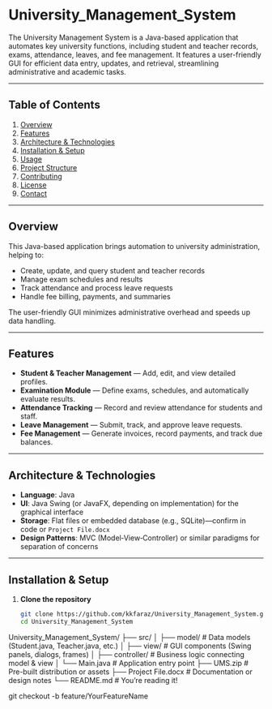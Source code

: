 # University_Management_System
The University Management System is a Java-based application that automates key university functions, including student and teacher records, exams, attendance, leaves, and fee management. It features a user-friendly GUI for efficient data entry, updates, and retrieval, streamlining administrative and academic tasks.

---

## Table of Contents
1. [Overview](#overview)  
2. [Features](#features)  
3. [Architecture & Technologies](#architecture--technologies)  
4. [Installation & Setup](#installation--setup)  
5. [Usage](#usage)  
6. [Project Structure](#project-structure)  
7. [Contributing](#contributing)  
8. [License](#license)  
9. [Contact](#contact)

---

## Overview
This Java-based application brings automation to university administration, helping to:
- Create, update, and query student and teacher records  
- Manage exam schedules and results  
- Track attendance and process leave requests  
- Handle fee billing, payments, and summaries  

The user-friendly GUI minimizes administrative overhead and speeds up data handling.

---

## Features
- **Student & Teacher Management** — Add, edit, and view detailed profiles.  
- **Examination Module** — Define exams, schedules, and automatically evaluate results.  
- **Attendance Tracking** — Record and review attendance for students and staff.  
- **Leave Management** — Submit, track, and approve leave requests.  
- **Fee Management** — Generate invoices, record payments, and track due balances.

---

## Architecture & Technologies
- **Language**: Java  
- **UI**: Java Swing (or JavaFX, depending on implementation) for the graphical interface  
- **Storage**: Flat files or embedded database (e.g., SQLite)—confirm in code or `Project File.docx`  
- **Design Patterns**: MVC (Model‑View‑Controller) or similar paradigms for separation of concerns  

---

## Installation & Setup
1. **Clone the repository**  
   ```bash
   git clone https://github.com/kkfaraz/University_Management_System.git
   cd University_Management_System
University_Management_System/
├── src/
│   ├── model/           # Data models (Student.java, Teacher.java, etc.)
│   ├── view/            # GUI components (Swing panels, dialogs, frames)
│   ├── controller/      # Business logic connecting model & view
│   └── Main.java        # Application entry point
├── UMS.zip              # Pre-built distribution or assets
├── Project File.docx    # Documentation or design notes
└── README.md            # You’re reading it!


git checkout -b feature/YourFeatureName

